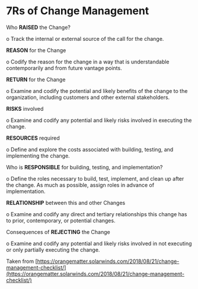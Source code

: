 # 7Rs of Change Management

Who **RAISED** the Change?

o      Track the internal or external source of the call for the change.

**REASON** for the Change

o      Codify the reason for the change in a way that is understandable contemporarily and from future vantage points.

**RETURN** for the Change

o      Examine and codify the potential and likely benefits of the change to the organization, including customers and other external stakeholders.

**RISKS** involved

o      Examine and codify any potential and likely risks involved in executing the change.

**RESOURCES** required

o      Define and explore the costs associated with building, testing, and implementing the change.

Who is **RESPONSIBLE** for building, testing, and implementation?

o      Define the roles necessary to build, test, implement, and clean up after the change. As much as possible, assign roles in advance of implementation.

**RELATIONSHIP** between this and other Changes

o      Examine and codify any direct and tertiary relationships this change has to prior, contemporary, or potential changes.

Consequences of **REJECTING** the Change

o      Examine and codify any potential and likely risks involved in not executing or only partially executing the change.

Taken from [https://orangematter.solarwinds.com/2018/08/21/change-management-checklist/](https://orangematter.solarwinds.com/2018/08/21/change-management-checklist/)
